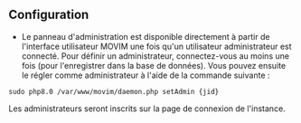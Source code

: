 ## Configuration

* Le panneau d'administration est disponible directement à partir de l'interface utilisateur MOVIM une fois qu'un utilisateur administrateur est connecté. Pour définir un administrateur, connectez-vous au moins une fois (pour l'enregistrer dans la base de données). Vous pouvez ensuite le régler comme administrateur à l'aide de la commande suivante :

```
sudo php8.0 /var/www/movim/daemon.php setAdmin {jid}
```

Les administrateurs seront inscrits sur la page de connexion de l'instance. 